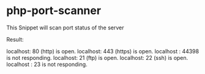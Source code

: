 # php-port-scanner
This Snippet will scan port status of the server


Result: 

localhost: 80 (http) is open.
localhost: 443 (https) is open.
localhost : 44398 is not responding.
localhost: 21 (ftp) is open.
localhost: 22 (ssh) is open.
localhost : 23 is not responding.

